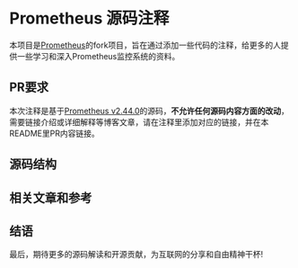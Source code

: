 # Prometheus 源码注释

本项目是[Prometheus](https://github.com/prometheus/prometheus)的fork项目，旨在通过添加一些代码的注释，给更多的人提供一些学习和深入Prometheus监控系统的资料。

## PR要求

本次注释是基于[Prometheus v2.44.0](https://github.com/prometheus/prometheus/tree/v2.44.0)的源码，**不允许任何源码内容方面的改动**，需要链接介绍或详细解释等博客文章，请在注释里添加对应的链接，并在本README里PR内容链接。

## 源码结构


## 相关文章和参考


## 结语

最后，期待更多的源码解读和开源贡献，为互联网的分享和自由精神干杯!

